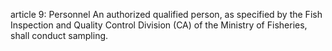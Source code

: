 article 9: Personnel
An authorized qualified person, as specified by the Fish Inspection and Quality Control Division (CA) of the Ministry of Fisheries, shall conduct sampling.
<ul>
</ul>